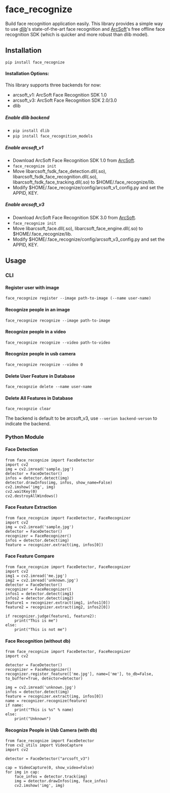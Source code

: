 # face_recognize

Build face recognition application easily.
This library provides a simple way to use [dlib](http://dlib.net/)'s 
state-of-the-art face recognition and [ArcSoft](https://ai.arcsoft.com.cn/product/arcface.html)'s free offline 
face recognition SDK (which is quicker and more robust than dlib model).

## Installation
`pip install face_recognize`

#### Installation Options:
This library supports three backends for now:
* arcsoft_v1: ArcSoft Face Recognition SDK 1.0
* arcsoft_v3: ArcSoft Face Recognition SDK 2.0/3.0
* dlib
##### Enable dlib backend
* `pip install dlib`  
* `pip install face_recognition_models`
##### Enable arcsoft_v1
* Download ArcSoft Face Recognition SDK 1.0 from [ArcSoft](https://ai.arcsoft.com.cn/product/arcface.html).  
* `face_recognize init`
* Move libarcsoft_fsdk_face_detection.dll(.so), libarcsoft_fsdk_face_recognition.dll(.so), libarcsoft_fsdk_face_tracking.dll(.so)
to $HOME/.face_recognize/lib.  
* Modify $HOME/.face_recognize/config/arcsoft_v1_config.py and set the APPID, KEY.
##### Enable arcsoft_v3
* Download ArcSoft Face Recognition SDK 3.0 from [ArcSoft](https://ai.arcsoft.com.cn/product/arcface.html).  
* `face_recognize init`
* Move libarcsoft_face.dll(.so), libarcsoft_face_engine.dll(.so)
to $HOME/.face_recognize/lib.  
* Modify $HOME/.face_recognize/config/arcsoft_v3_config.py and set the APPID, KEY.

## Usage
### CLI
#### Register user with image
`face_recognize register --image path-to-image (--name user-name)`  
#### Recognize people in an image
`face_recognize recognize --image path-to-image`
#### Recognize people in a video
`face_recognize recognize --video path-to-video`  
#### Recognize people in usb camera
`face_recognize recognize --video 0`  
#### Delete User Feature in Database
`face_recognzie delete --name user-name`
#### Delete All Features in Database
`face_recognzie clear`

The backend is default to be arcsoft_v3, use `--verion backend-verson` to indicate the backend.

### Python Module

#### Face Detection
```
from face_recognize import FaceDetector
import cv2
img = cv2.imread('sample.jpg')
detector = FaceDetector()
infos = detector.detect(img)
detector.drawInfos(img, infos, show_name=False)
cv2.imshow('img', img)
cv2.waitKey(0)
cv2.destroyAllWindows()

```

#### Face Feature Extraction
```
from face_recognize import FaceDetector, FaceRecognizer
import cv2
img = cv2.imread('sample.jpg')
detector = FaceDetector()
recognizer = FaceRecognizer()
infos = detector.detect(img)
feature = recognizer.extract(img, infos[0])
```

#### Face Feature Compare
```
from face_recognize import FaceDetector, FaceRecognizer
import cv2
img1 = cv2.imread('me.jpg')
img2 = cv2.imread('unknown.jpg')
detector = FaceDetector()
recognizer = FaceRecognizer()
infos1 = detector.detect(img1)
infos2 = detector.detect(img2)
feature1 = recognizer.extract(img1, infos1[0])
feature2 = recognizer.extract(img2, infos2[0])

if recognizer.judge(feature1, feature2):
    print("This is me")
else:
    print("This is not me")
```

#### Face Recognition (without db)
```
from face_recognize import FaceDetector, FaceRecognizer
import cv2

detector = FaceDetector()
recognizer = FaceRecognizer()
recognizer.register_feature(['me.jpg'], name=['me'], to_db=False, to_buffer=True, detector=detector)

img = cv2.imread('unknown.jpg')
infos = detector.detect(img)
feature = recognizer.extract(img, infos[0])
name = recognizer.recognize(feature)
if name:
    print("This is %s" % name)
else:
    print("Unknown")
```


#### Recognize People in Usb Camera (with db)
```
from face_recognize import FaceDetector
from cv2_utils import VideoCapture
import cv2

detector = FaceDetector("arcsoft_v3")

cap = VideoCapture(0, show_video=False)
for img in cap:
    face_infos = detector.track(img)
    img = detector.drawInfos(img, face_infos)
    cv2.imshow('img', img)
```
